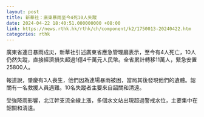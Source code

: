 ```yaml
---
layout: post
title: 新華社：廣東暴雨至今4死10人失蹤
date: 2024-04-22 18:40:51.000000000 +08:00
link: https://news.rthk.hk/rthk/ch/component/k2/1750013-20240422.htm
categories: rthk
---
```


廣東省連日暴雨成災，新華社引述廣東省應急管理廳表示，至今有4人死亡，10人仍然失蹤，直接經濟損失超過1億4千萬元人民幣。全省累計轉移11萬人，緊急安置25800人。

報道說，肇慶有3人喪生，他們因為連場暴雨被困，當局其後發現他們的遺體。韶關有一名救援人員遇難。10名失蹤者主要來自韶關和清遠。

受強降雨影響，北江幹支流全線上漲，多個水文站出現超過警戒水位，主要集中在韶關和清遠。

